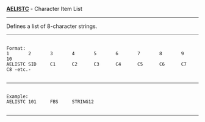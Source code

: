 __**[AELISTC](https://help.hexagonmi.com/bundle/MSC_Nastran_2022.4/page/Nastran_Combined_Book/qrg/bulkab/TOC.AELISTC.xhtml)**__   -   Character Item List

--------------------------------------------------------------------------------
Defines a list of 8-character strings.

--------------------------------------------------------------------------------
```text

Format:
1       2       3       4       5       6       7       8       9       10      
AELISTC SID     C1      C2      C3      C4      C5      C6      C7      
C8 -etc.-


```

--------------------------------------------------------------------------------
```text

Example:
AELISTC 101     FBS     STRING12


```

--------------------------------------------------------------------------------
